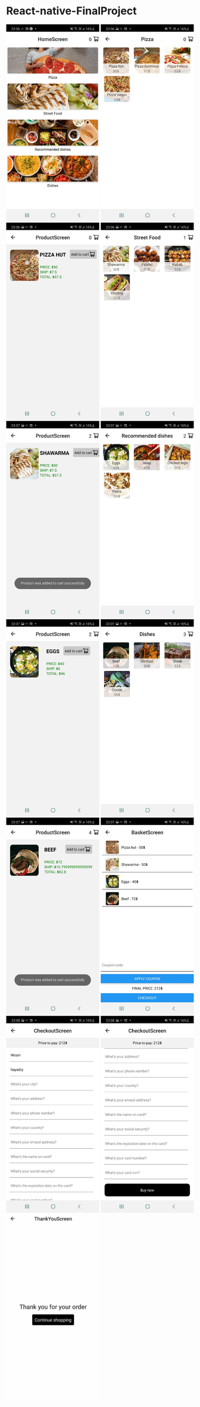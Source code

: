 # React-native-FinalProject

<img src="Screenshots/1.png" data-canonical-src="Screenshots/1.png" width="250" />
<img src="Screenshots/2.png" data-canonical-src="Screenshots/2.png" width="250" />
<img src="Screenshots/3.png" data-canonical-src="Screenshots/3.png" width="250" />
<img src="Screenshots/4.png" data-canonical-src="Screenshots/4.png" width="250" />
<img src="Screenshots/5.png" data-canonical-src="Screenshots/5.png" width="250" />
<img src="Screenshots/6.png" data-canonical-src="Screenshots/6.png" width="250" />
<img src="Screenshots/7.png" data-canonical-src="./Screenshots/7.png" width="250" />
<img src="Screenshots/8.png" data-canonical-src="./Screenshots/8.png" width="250" />
<img src="Screenshots/9.png" data-canonical-src="./Screenshots/9.png" width="250" />
<img src="Screenshots/10.png" data-canonical-src="./Screenshots/10.png" width="250" />
<img src="Screenshots/11.png" data-canonical-src="./Screenshots/11.png" width="250" />
<img src="Screenshots/12.png" data-canonical-src="./Screenshots/12.png" width="250" />
<img src="Screenshots/13.png" data-canonical-src="./Screenshots/13.png" width="250" />
